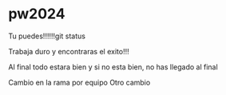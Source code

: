# pw2024


Tu puedes!!!!!!git status

Trabaja duro y encontraras el exito!!!



Al final todo estara bien y si no esta bien, no has llegado al final

Cambio en la rama por equipo
Otro cambio
